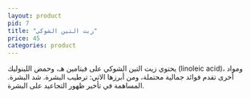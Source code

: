 ```yaml
---
layout: product
pid: 7
title: "زيت التين الشوكي"
price: 45
categories: product
---
```


يحتوي زيت التين الشوكي على فيتامين هـ، وحمض اللينوليك (linoleic acid)، ومواد أخرى تقدم فوائد جمالية محتملة، ومن أبرزها الاتي: ترطيب البشرة. شد البشرة. المساهمة في تأخير ظهور التجاعيد على البشرة.
